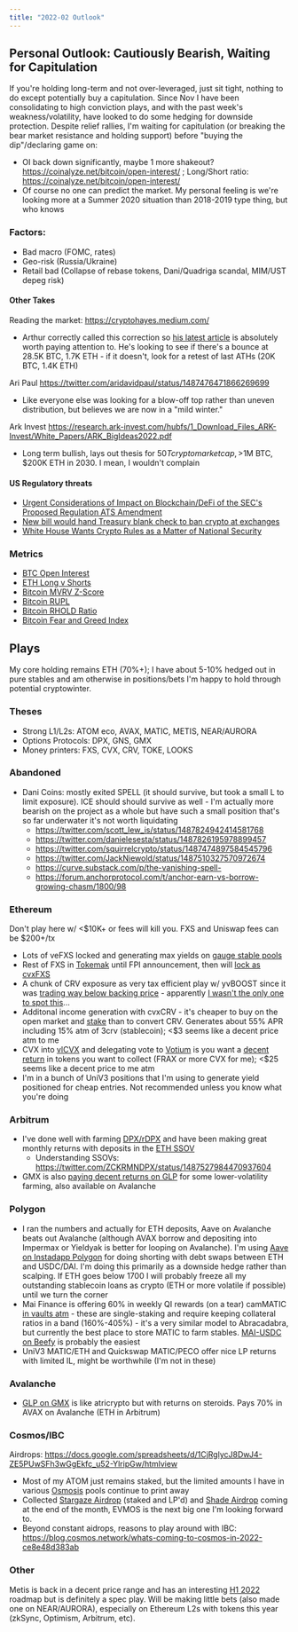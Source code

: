 ```yaml
---
title: "2022-02 Outlook"
---
```


## Personal Outlook: Cautiously Bearish, Waiting for Capitulation

If you're holding long-term and not over-leveraged, just sit tight, nothing to do except potentially buy a capitulation. Since Nov I have been consolidating to high conviction plays, and with the past week's weakness/volatility, have looked to do some hedging for downside protection. Despite relief rallies, I'm waiting for capitulation (or breaking the bear market resistance and holding support) before "buying the dip"/declaring game on:
* OI back down significantly, maybe 1 more shakeout? https://coinalyze.net/bitcoin/open-interest/ ; Long/Short ratio: https://coinalyze.net/bitcoin/open-interest/
* Of course no one can predict the market. My personal feeling is we're looking more at a Summer 2020 situation than 2018-2019 type thing, but who knows

### Factors:
* Bad macro (FOMC, rates)
* Geo-risk (Russia/Ukraine)
* Retail bad (Collapse of rebase tokens, Dani/Quadriga scandal, MIM/UST depeg risk)

#### Other Takes
Reading the market: https://cryptohayes.medium.com/
* Arthur correctly called this correction so [his latest article](https://cryptohayes.medium.com/bottomless-29160a0156cd) is absolutely worth paying attention to. He's looking to see if there's a bounce at 28.5K BTC, 1.7K ETH - if it doesn't, look for a retest of last ATHs (20K BTC, 1.4K ETH)

Ari Paul
https://twitter.com/aridavidpaul/status/1487476471866269699
* Like everyone else was looking for a blow-off top rather than uneven distribution, but believes we are now in a "mild winter."
 
Ark Invest
https://research.ark-invest.com/hubfs/1_Download_Files_ARK-Invest/White_Papers/ARK_BigIdeas2022.pdf
* Long term bullish, lays out thesis for $50T crypto market cap, >$1M BTC, $200K ETH in 2030. I mean, I wouldn't complain

#### US Regulatory threats
* [Urgent Considerations of Impact on Blockchain/DeFi of the SEC's Proposed Regulation ATS Amendment](https://lexnode.substack.com/p/urgent-considerations-of-impact-on?justPublished=true)
* [New bill would hand Treasury blank check to ban crypto at exchanges](https://www.coincenter.org/new-bill-would-hand-treasury-blank-check-to-ban-crypto-at-exchanges/)
* [White House Wants Crypto Rules as a Matter of National Security](https://www.barrons.com/articles/white-house-executive-action-regulate-cryptos-national-security-51643312454)

### Metrics
* [BTC Open Interest](https://coinalyze.net/bitcoin/open-interest/)
* [ETH Long v Shorts](https://datamish.com/ethusd/360d)
* [Bitcoin MVRV Z-Score](https://www.lookintobitcoin.com/charts/mvrv-zscore/)
* [Bitcoin RUPL](https://www.lookintobitcoin.com/charts/relative-unrealized-profit--loss/)
* [Bitcoin RHOLD Ratio](https://www.lookintobitcoin.com/charts/rhodl-ratio/)
* [Bitcoin Fear and Greed Index](https://www.lookintobitcoin.com/charts/bitcoin-fear-and-greed-index/)

## Plays
My core holding remains ETH (70%+); I have about 5-10% hedged out in pure stables and am otherwise in positions/bets I'm happy to hold through potential cryptowinter.

### Theses
  * Strong L1/L2s: ATOM eco, AVAX, MATIC, METIS, NEAR/AURORA
  * Options Protocols: DPX, GNS, GMX
  * Money printers: FXS, CVX, CRV, TOKE, LOOKS

### Abandoned
* Dani Coins: mostly exited SPELL (it should survive, but took a small L to limit exposure). ICE should should survive as well - I'm actually more bearish on the project as a whole but have such a small position that's so far underwater it's not worth liquidating
	* https://twitter.com/scott_lew_is/status/1487824942414581768
	* https://twitter.com/danielesesta/status/1487826195978899457
	* https://twitter.com/squirrelcrypto/status/1487474897584545796
	* https://twitter.com/JackNiewold/status/1487510327570972674
	* https://curve.substack.com/p/the-vanishing-spell-
	* https://forum.anchorprotocol.com/t/anchor-earn-vs-borrow-growing-chasm/1800/98

### Ethereum
Don't play here w/ <$10K+ or fees will kill you. FXS and Uniswap fees can be $200+/tx 
* Lots of veFXS locked and generating max yields on [gauge stable pools](https://app.frax.finance/staking#)
* Rest of FXS in [Tokemak](https://www.tokemak.xyz/) until FPI announcement, then will [lock as cvxFXS](https://frax.convexfinance.com/)
* A chunk of CRV exposure as very tax efficient play w/ yvBOOST since it was [trading way below backing price](https://blockenthusiast.substack.com/p/yvboost-a-sleeping-giant) - apparently [I wasn't the only one to spot this](https://twitter.com/vannny365/status/1487194028470845441)...
* Additonal income generation with cvxCRV - it's cheaper to buy on the open market and [stake](https://www.convexfinance.com/stake) than to convert CRV. Generates about 55% APR including 15% atm of 3crv (stablecoin); <$3 seems like a decent price atm to me
* CVX into [vlCVX](https://www.convexfinance.com/lock-cvx) and delegating vote to [Votium](https://votium.app/) is you want a [decent return](https://llama.airforce/#/votium/rounds) in tokens you want to collect (FRAX or more CVX for me); <$25 seems like a decent price to me atm
* I'm in a bunch of UniV3 positions that I'm using to generate yield positioned for cheap entries. Not recommended unless you know what you're doing

### Arbitrum
* I've done well with farming [DPX/rDPX](https://app.dopex.io/farms) and have been making great monthly returns with deposits in the [ETH SSOV](https://app.dopex.io/ssov/manage/ETH)
	* Understanding SSOVs: https://twitter.com/ZCKRMNDPX/status/1487527984470937604
* GMX is also [paying decent returns on GLP](https://gmx.io/earn) for some lower-volatility farming, also available on Avalanche

### Polygon
* I ran the numbers and actually for ETH deposits, Aave on Avalanche beats out Avalanche (although AVAX borrow and depositing into Impermax or Yieldyak is better for looping on Avalanche). I'm using [Aave on Instadapp Polygon](https://gmx.io/earn) for doing shorting with debt swaps between ETH and USDC/DAI. I'm doing this primarily as a downside hedge rather than scalping. If ETH goes below 1700 I will probably freeze all my outstanding stablecoin loans as crypto (ETH or more volatile if possible) until we turn the corner
* Mai Finance is offering 60% in weekly QI rewards (on a tear) camMATIC [in vaults atm](https://app.mai.finance/vaults/create) - these are single-staking and require keeping collateral ratios in a band (160%-405%) - it's a very similar model to Abracadabra, but currently the best place to store MATIC to farm stables. [MAI-USDC on Beefy](https://app.beefy.finance/#/polygon/vault/mai-usdc-mimatic) is probably the easiest
* UniV3 MATIC/ETH and Quickswap MATIC/PECO offer nice LP returns with limited IL, might be worthwhile (I'm not in these)

### Avalanche
* [GLP on GMX](https://gmx.io/earn) is like atricrypto but with returns on steroids. Pays 70% in AVAX on Avalanche (ETH in Arbitrum)

### Cosmos/IBC
Airdrops: https://docs.google.com/spreadsheets/d/1CjRglycJ8DwJ4-ZE5PUwSFh3wGgEkfc_u52-YlripGw/htmlview
* Most of my ATOM just remains staked, but the limited amounts I have in various [Osmosis](https://app.osmosis.zone/) pools continue to print away
* Collected [Stargaze Airdrop](https://app.stargaze.zone/airdrop) (staked and LP'd) and [Shade Airdrop](https://airdrop.shadeprotocol.io/) coming at the end of the month, EVMOS is the next big one I'm looking forward to.
* Beyond constant aidrops, reasons to play around with IBC: https://blog.cosmos.network/whats-coming-to-cosmos-in-2022-ce8e48d383ab

### Other
Metis is back in a decent price range and has an interesting [H1 2022](https://metisdao.medium.com/metis-first-half-2022-roadmap-55c029ddf80a) roadmap but is definitely a spec play. Will be making little bets (also made one on NEAR/AURORA), especially on Ethereum L2s with tokens this year (zkSync, Optimism, Arbitrum, etc).